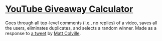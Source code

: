 # [YouTube Giveaway Calculator](http://ahst.ro/youtube-giveaway-calculator/)
Goes through all top-level comments (i.e., no replies) of a video, saves all the users, eliminates duplicates, and selects a random winner.
Made as a response to [a tweet](https://twitter.com/mattcolville/status/743978265765806082) by [Matt Colville](https://www.youtube.com/channel/UCkVdb9Yr8fc05_VbAVfskCA).
